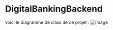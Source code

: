 # DigitalBankingBackend
voici le diagramme de class de ce projet :
 ![image](https://github.com/l-Akhmari/DigitalBankingBackend/assets/106020276/0995fbc4-69e9-44df-bc80-5598d74f882e)
